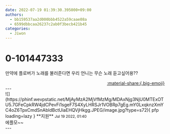 ```yaml
---
date: 2022-07-19 01:39:30.395000+09:00
authors:
  - bb159537aa2d000bbb4522a59caae08a
  - 6599dbbcaa26237c2ab0f3becb421b45
categories:
  - Jiwon
---
```


# 0-101447333

<div class="post-container" markdown="1">
<div class="content-container md-sidebar__scrollwrap" markdown="1">

만약에 플로버가 노래를 불러준다면 우리 언니는 무슨 노래 듣고싶어용??

</div>
</div>

<div style="text-align: right;" markdown="1">
<a href="https://weverse.io/fromis9/fanpost/0-101447333" style="text-align: right;">:material-share:{.big-emoji}</a>
</div>
---

<div class="comments-container md-sidebar__scrollwrap" markdown="1">
<div class="comment" markdown="1">
<div class='id-container' markdown="1">
![](https://phinf.wevpstatic.net/MjAyMzA2MjVfMzMg/MDAxNjg3NjU0MTExOTU5.7GFeCpkRW4jdCPevFi1sgeF7S4XyLHRSJr1VOBRp7gEg.mY0LxqknzXmYC4oZ6TpxCmdSnAbldBctUiaEHQVjHkgg.JPEG/image.jpg?type=s72){ pfp loading=lazy }
**<span class="artist">지원</span>** <small>Jul 19 2022, 01:40</small><br>
</div>
<div class='comment-body' markdown="1">
에플모~~
</div>
</div>
</div>
---
